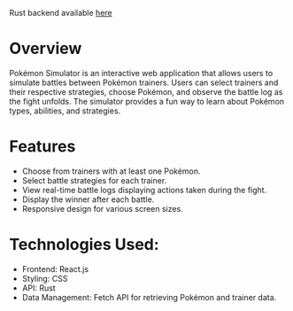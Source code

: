 Rust backend available [here](https://github.com/vaqxai/pokemon-simulator-api)

# Overview

Pokémon Simulator is an interactive web application that allows users to simulate battles between Pokémon trainers. Users can select trainers and their respective strategies, choose Pokémon, and observe the battle log as the fight unfolds. The simulator provides a fun way to learn about Pokémon types, abilities, and strategies.

# Features
- Choose from trainers with at least one Pokémon.
- Select battle strategies for each trainer.
- View real-time battle logs displaying actions taken during the fight.
- Display the winner after each battle.
- Responsive design for various screen sizes.

# Technologies Used:
- Frontend: React.js
- Styling: CSS 
- API: Rust
- Data Management: Fetch API for retrieving Pokémon and trainer data.

